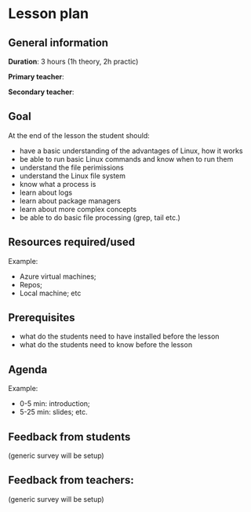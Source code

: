 # Lesson plan

## General information

**Duration**: 3 hours (1h theory, 2h practic)

**Primary teacher**: 

**Secondary teacher**: 

## Goal
At the end of the lesson the student should:
- have a basic understanding of the advantages of Linux, how it works
- be able to run basic Linux commands and know when to run them
- understand the file perimissions
- understand the Linux file system
- know what a process is
- learn about logs
- learn about package managers
- learn about more complex concepts
- be able to do basic file processing (grep, tail etc.)

## Resources required/used
Example:
- Azure virtual machines;
- Repos;
- Local machine; etc

## Prerequisites
- what do the students need to have installed before the lesson
- what do the students need to know before the lesson

## Agenda
Example:
- 0-5 min: introduction;
- 5-25 min: slides; etc.

## Feedback from students
(generic survey will be setup)

## Feedback from teachers:
(generic survey will be setup)


